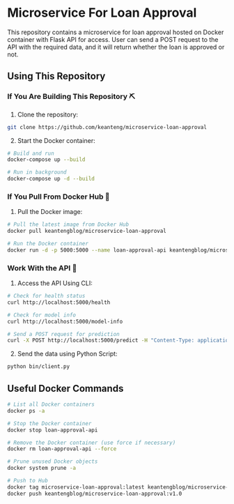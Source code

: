 ﻿# Microservice For Loan Approval

This repository contains a microservice for loan approval hosted on Docker container with Flask API for access. User can send a POST request to the API with the required data, and it will return whether the loan is approved or not.

## Using This Repository

### If You Are Building This Repository ⛏️
1. Clone the repository:

```bash
git clone https://github.com/keanteng/microservice-loan-approval
```

2. Start the Docker container:

```bash
# Build and run
docker-compose up --build

# Run in background
docker-compose up -d --build
```

### If You Pull From Docker Hub 🛜
1. Pull the Docker image:

```bash
# Pull the latest image from Docker Hub
docker pull keantengblog/microservice-loan-approval

# Run the Docker container
docker run -d -p 5000:5000 --name loan-approval-api keantengblog/microservice-loan-approval
```

### Work With the API 🚀
1. Access the API Using CLI:
```bash
# Check for health status
curl http://localhost:5000/health

# Check for model info
curl http://localhost:5000/model-info

# Send a POST request for prediction
curl -X POST http://localhost:5000/predict -H "Content-Type: application/json" -d "{\"person_gender\": 0, \"person_education\": 4, \"person_home_ownership\": 3, \"loan_intent\": 4, \"previous_loan_defaults_on_file\": 0, \"person_age\": -0.9535276419, \"person_income\": -0.1096838991, \"person_emp_exp\": -0.7273538377, \"loan_amnt\": 4.0249087102, \"loan_int_rate\": 1.6830201042, \"loan_percent_income\": 4.0163495163, \"cb_person_cred_hist_length\": -0.7391003235, \"credit_score\": -1.4197983033}"
```

2. Send the data using Python Script:
```bash
python bin/client.py
```

## Useful Docker Commands

```bash
# List all Docker containers
docker ps -a

# Stop the Docker container
docker stop loan-approval-api

# Remove the Docker container (use force if necessary)
docker rm loan-approval-api --force

# Prune unused Docker objects
docker system prune -a

# Push to Hub
docker tag microservice-loan-approval:latest keantengblog/microservice-loan-approval:v1.0
docker push keantengblog/microservice-loan-approval:v1.0
```
